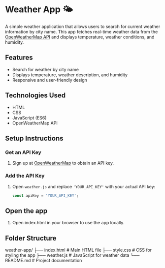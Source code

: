 # Weather App 🌤
A simple weather application that allows users to search for current weather information by city name. This app fetches real-time weather data from the [OpenWeatherMap API](https://openweathermap.org/) and displays temperature, weather conditions, and humidity.

## Features
- Search for weather by city name
- Displays temperature, weather description, and humidity
- Responsive and user-friendly design

## Technologies Used
- HTML
- CSS
- JavaScript (ES6)
- OpenWeatherMap API

## Setup Instructions

### Get an API Key
1. Sign up at [OpenWeatherMap](https://openweathermap.org/) to obtain an API key.

### Add the API Key
1. Open `weather.js` and replace `'YOUR_API_KEY'` with your actual API key:
   ```javascript
   const apiKey = 'YOUR_API_KEY';

## Open the app
1. Open index.html in your browser to use the app locally.

## Folder Structure
weather-app/
├── index.html        # Main HTML file
├── style.css         # CSS for styling the app
├── weather.js        # JavaScript for weather data
└── README.md         # Project documentation


